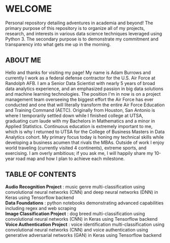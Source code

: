 # WELCOME
Personal repository detailing adventures in academia and beyond! The primary purpose of this repository is to organize all of my projects, research, and interests in various data science techniques leveraged using Python 3. The secondary purpose is to demonstrate my commitment and transparency into what gets me up in the morning.

## ABOUT ME
Hello and thanks for visiting my page! My name is Adam Burrows and currently I work as a federal defense contractor for the U.S. Air Force at Randolph AFB. I am a Senior Data Scientist with nearly 5 years of broad data analytics experience, and an emphasized passion in big data solutions and machine learning technologies. The position I'm in now is on a project management team overseeing the biggest effort the Air Force has ever conducted and one that will literally transform the entire Air Force Education and Training Command (AETC). Originally from Houston, San Antonio is where I temporarily settled down while I finished college at UTSA, graduating cum laude with my Bachelors in Mathematics and a minor in Applied Statistics. Continuous education is extremely important to me, which is why I returned to UTSA for the College of Business Masters in Data Analytics cohort. My primary focus today is honing my technical skills while developing a business acumen that rivals the MBAs. Outside of work I enjoy world traveling (currently visited 4 continents), extreme sports, and exercising. I am overly ambitious; if you ask me, I will happily share my 10-year road map and how I plan to achieve each milestone.

## TABLE OF CONTENTS
**Audio Recognition Project** : music genre multi-classification using convolutional neural networks (CNN) and deep neural networks (DNN) in Keras using Tensorflow backend </br>
**Data Foundations** : python notebooks demonstrating advanced capabilities including regex and web scraping </br>
**Image Classification Project** : dog breed multi-classification using convolutional neural networks (CNN) in Keras using Tensorflow backend </br>
**Voice Authentication Project** : voice identification multi-classification using convolutional neural networks (CNN) and voice authentication using generative adversarial networks (GAN) in Keras using Tensorflow backend </br>
